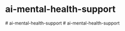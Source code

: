 # ai-mental-health-support

#   a i - m e n t a l - h e a l t h - s u p p o r t  
 #   a i - m e n t a l - h e a l t h - s u p p o r t  
 